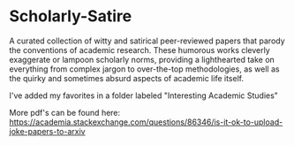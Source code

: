# Scholarly-Satire
A curated collection of witty and satirical peer-reviewed papers that parody the conventions of academic research. These humorous works cleverly exaggerate or lampoon scholarly norms, providing a lighthearted take on everything from complex jargon to over-the-top methodologies, as well as the quirky and sometimes absurd aspects of academic life itself.

I've added my favorites in a folder labeled "Interesting Academic Studies"

More pdf's can be found here: https://academia.stackexchange.com/questions/86346/is-it-ok-to-upload-joke-papers-to-arxiv
